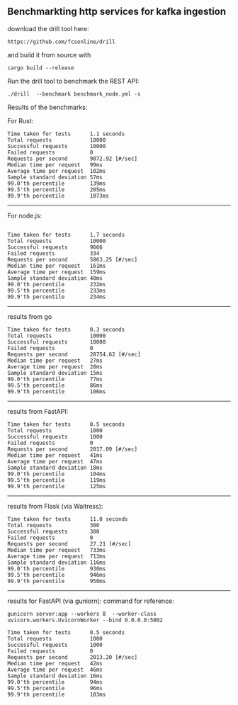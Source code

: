 ## Benchmarkting http services for kafka ingestion

download the drill tool here: 

`https://github.com/fcsonline/drill`

and build it from source with 

`cargo build --release`

Run the drill tool to benchmark the REST API: 

`./drill  --benchmark benchmark_node.yml -s`


Results of the benchmarks: 

For Rust: 
```
Time taken for tests      1.1 seconds
Total requests            10000
Successful requests       10000
Failed requests           0
Requests per second       9072.92 [#/sec]
Median time per request   99ms
Average time per request  102ms
Sample standard deviation 57ms
99.0'th percentile        139ms
99.5'th percentile        205ms
99.9'th percentile        1073ms
```
---

For node.js:

```

Time taken for tests      1.7 seconds
Total requests            10000
Successful requests       9666
Failed requests           334
Requests per second       5863.25 [#/sec]
Median time per request   161ms
Average time per request  159ms
Sample standard deviation 40ms
99.0'th percentile        232ms
99.5'th percentile        233ms
99.9'th percentile        234ms
```

---

results from go
```
Time taken for tests      0.3 seconds
Total requests            10000
Successful requests       10000
Failed requests           0
Requests per second       28754.62 [#/sec]
Median time per request   27ms
Average time per request  28ms
Sample standard deviation 15ms
99.0'th percentile        77ms
99.5'th percentile        86ms
99.9'th percentile        106ms

```

---

results from FastAPI:

```
Time taken for tests      0.5 seconds
Total requests            1000
Successful requests       1000
Failed requests           0
Requests per second       2017.09 [#/sec]
Median time per request   41ms
Average time per request  47ms
Sample standard deviation 18ms
99.0'th percentile        104ms
99.5'th percentile        119ms
99.9'th percentile        125ms

```

---
results from Flask (via Waitress):
```
Time taken for tests      11.0 seconds
Total requests            300
Successful requests       300
Failed requests           0
Requests per second       27.21 [#/sec]
Median time per request   733ms
Average time per request  713ms
Sample standard deviation 116ms
99.0'th percentile        930ms
99.5'th percentile        946ms
99.9'th percentile        950ms
```
---
results for FastAPI (via guniorn):
command for reference:
```
gunicorn server:app --workers 8  --worker-class uvicorn.workers.UvicornWorker --bind 0.0.0.0:5002
```

```
Time taken for tests      0.5 seconds
Total requests            1000
Successful requests       1000
Failed requests           0
Requests per second       2013.20 [#/sec]
Median time per request   42ms
Average time per request  46ms
Sample standard deviation 16ms
99.0'th percentile        94ms
99.5'th percentile        96ms
99.9'th percentile        103ms

```
